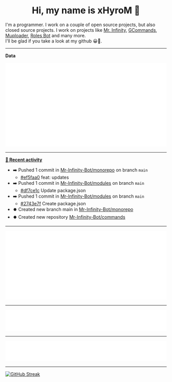 <p align="center">
    <!-- <img src="https://avatars.githubusercontent.com/u/56601352" width="192" alt="hyro's pfp" /> -->
    <h1 align="center">Hi, my name is xHyroM 👋</h1>
</p>

I'm a programmer. I work on a couple of open source projects, but also closed source projects. I work on projects like [Mr. Infinity](https://discord.com/oauth2/authorize?client_id=720321585625694239&scope=bot%20applications.commands&permissions=8&redirect_uri=https://blobs.gq/imanager&prompt=consent&response_type=code), [GCommands](https://github.com/Garlic-Team/GCommands), [Muploader](https://github.com/xHyroM/Muploader), [Roles Bot](https://github.com/xHyroM/roles-bot) and many more.  
I'll be glad if you take a look at my github 😀👀.

___
**Data**

<img src="https://github.com/xHyroM/xHyroM/blob/master/.cache/base.svg">

___

**[📰 Recent activity](https://github.com/xHyroM)**
* ➡️ Pushed 1 commit in [Mr-Infinity-Bot/monorepo](https://github.com/Mr-Infinity-Bot/monorepo) on branch `main`
  * [#ef5faa0](https://github.com/Mr-Infinity-Bot/monorepo/commit/ef5faa0) feat: updates
* ➡️ Pushed 1 commit in [Mr-Infinity-Bot/modules](https://github.com/Mr-Infinity-Bot/modules) on branch `main`
  * [#df7ce1c](https://github.com/Mr-Infinity-Bot/modules/commit/df7ce1c) Update package.json
* ➡️ Pushed 1 commit in [Mr-Infinity-Bot/modules](https://github.com/Mr-Infinity-Bot/modules) on branch `main`
  * [#2743e7f](https://github.com/Mr-Infinity-Bot/modules/commit/2743e7f) Create package.json
* ⏺️ Created new branch main in [Mr-Infinity-Bot/monorepo](https://github.com/Mr-Infinity-Bot/monorepo)
* ⏺️ Created new repository  [Mr-Infinity-Bot/commands](https://github.com/Mr-Infinity-Bot/commands)


___

<img src="https://github.com/xHyroM/xHyroM/blob/master/.cache/isocalendar.svg">

___

<img src="https://github.com/xHyroM/xHyroM/blob/master/.cache/languages.svg">

___

<img src="https://github.com/xHyroM/xHyroM/blob/master/.cache/achievements.svg">

___

[![GitHub Streak](https://github-readme-streak-stats.herokuapp.com?user=xHyroM&theme=dark&hide_border=true&date_format=M%20j%5B%2C%20Y%5D)](https://git.io/streak-stats)
